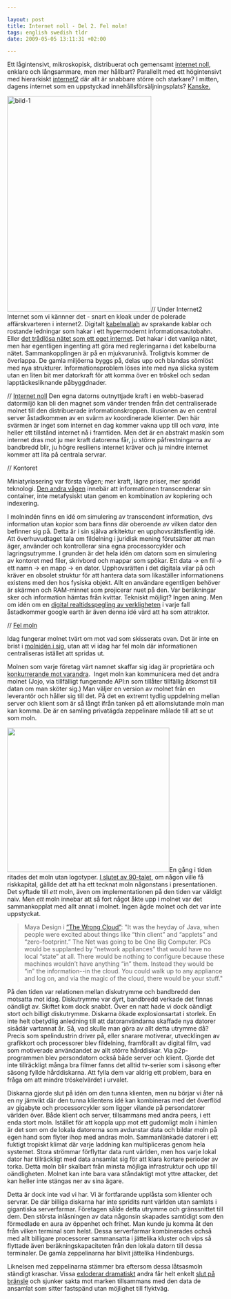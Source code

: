 ```yaml
--- 

layout: post
title: Internet noll - Del 2. Fel moln!
tags: english swedish tldr 
date: 2009-05-05 13:11:31 +02:00

---
```

Ett lågintensivt, mikroskopisk, distribuerat och gemensamt <a href="http://www.angelpage.co.uk/todolist/internetZero.htm">internet noll</a>, enklare och långsammare, men mer hållbart? Parallellt med ett högintensivt med hierarkiskt <a href="http://en.wikipedia.org/wiki/Internet2)">internet2</a> där allt är snabbare större och starkare? I mitten, dagens internet som en uppstyckad innehållsförsäljningsplats? <a href="http://www.webupon.com/Web-Talk/Internet-0-and-Internet-2.39894">Kanske.</a>

<img class="alignleft size-full wp-image-427" title="bild-1" src="images/bild-1.png" alt="bild-1" width="334" height="500" />//
Under Internet2
Internet som vi kännner det - snart en kloak under de polerade affärskvarteren i internet2. Digitalt <a href="http://cis-india.org/advocacy/ipr/blog/dark-fibre-files">kabelwallah</a> av sprakande kablar och rostande ledningar som hakar i ett hypermodernt informationsautobahn. Eller <a href="http://www.google.se/search?q=%22wireless+is+a+separate+Internet+and+we+can+make+our+own+rules+and+not+be+American+in+inspiration%22">det trådlösa nätet som ett eget internet</a>. Det hakar i det vanliga nätet, men har egentligen ingenting att göra med regleringarna i det kabelburna nätet. Sammankopplingen är på en mjukvarunivå. Troligtvis kommer de överlappa. De gamla miljöerna byggs på, delas upp och blandas sömlöst med nya strukturer. Informationsproblem löses inte med nya slicka system utan en liten bit mer datorkraft för att komma över en tröskel och sedan lapptäckesliknande påbyggdnader.

//
<a href="http://www.media.mit.edu/physics/publications/papers/04.10.sciam/">Internet noll</a>
Den egna datorns outnyttjade kraft i en webb-baserad datormiljö kan bli den magnet som vänder trenden från det centraliserade molnet till den distribuerade informationskroppen. Illusionen av en central server åstadkommen av en svärm av koordinerade klienter. Den här svärmen är inget som internet en dag kommer vakna upp till och <em>vara</em>, inte heller ett tillstånd internet nå i framtiden. Men det är en abstrakt maskin som internet dras mot ju mer kraft datorerna får, ju större påfrestningarna av bandbredd blir, ju högre resiliens internet kräver och ju mindre internet kommer att lita på centrala servrar.

//
Kontoret

Miniatyriasering var första vågen; mer kraft, lägre priser, mer spridd teknologi. <a href="http://www.edge.org/3rd_culture/gelernter/gelernter_index.html">Den andra vågen</a> innebär att informationen transcenderar sin container, inte metafysiskt utan genom en kombination av kopiering och indexering.

I molnindén finns en idé om simulering av transcendent information, dvs information utan kopior som bara finns där oberoende av vilken dator den befinner sig på. Detta är i sin själva arkitektur en upphovsrättsfientlig idé. Att överhuvudtaget tala om fildelning i juridisk mening förutsätter att man äger, använder och kontrollerar sina egna processorcykler och lagringsutrymme. I grunden är det hela idén om datorn som en simulering av kontoret med filer, skrivbord och mappar som spökar. Ett data -&gt; en fil -&gt; ett namn -&gt; en mapp -&gt; en dator. Upphovsrätten i det digitala vilar på och kräver en obsolet struktur för att hantera data som likaställer informationens existens med den hos fysiska objekt. Allt en användare egentligen behöver är skärmen och RAM-minnet som projicerar nuet på den. Var beräkningar sker och information hämtas från kvittar. Tekniskt möjligt? Ingen aning. Men om idén om en <a href="http://www.amazon.com/Mirror-Worlds-Software-Universe-Shoebox-How/dp/019507906X">digital realtidsspegling av verkligheten</a> i varje fall åstadkommer google earth är även denna idé värd att ha som attraktor.

//
<a href="http://www.maya.com/the-feed/the-wrong-cloud">Fel moln</a>

Idag fungerar molnet tvärt om mot vad som skisserats ovan. Det är inte en brist i <a href="http://www.ted.com/index.php/talks/tim_berners_lee_on_the_next_web.html">molnidén i sig</a>, utan att vi idag har fel moln där informationen centraliseras istället att spridas ut.

Molnen som varje företag värt namnet skaffar sig idag är proprietära och <a href="http://www.ted.com/index.php/talks/tim_berners_lee_on_the_next_web.html">konkurrerande mot varandra</a>.  Inget moln kan kommunicera med det andra molnet (Jojo, via tillfälligt fungerande API:n som tillåter tillfällig åtkomst till datan om man sköter sig.) Man väljer en version av molnet från en leverantör och håller sig till det. På det en extremt tydlig uppdelning mellan server och klient som är så långt ifrån tanken på ett allomslutande moln man kan komma. De är en samling privatägda zeppelinare målade till att se ut som moln.

<img class="alignleft" title="Moln" src="http://www.schwimmerlegal.com/cloud%20computing.GIF" alt="" width="376" height="335" />En gång i tiden ritades det moln utan logotyper. <a href="http://1999-2009.se/">I slutet av 90-talet</a>, om någon ville få riskkapital, gällde det att ha ett tecknat moln någonstans i presentationen. Det syftade till <em>ett</em> moln, även om implementationen på den tiden var väldigt naiv. Men <em>ett</em> moln innebar att så fort något åkte upp i molnet var det sammankopplat med allt annat i molnet. Ingen ägde molnet och det var inte uppstyckat.
<blockquote>Maya Design i <a href="http://redlegg.wordpress.com/2009/04/25/cloud-computing-is-not-that-far-off-from-the-sort-of-thinking-that-caused-the-economic-downturn/">”The Wrong Cloud”</a>:
"It was the heyday of Java, when people were excited about things like “thin client” and “applets” and “zero-footprint.” The Net was going to be One Big Computer. PCs would be supplanted by “network appliances” that would have no local “state” at all. There would be nothing to configure because these machines wouldn’t have anything “in” them. Instead they would be “in” the information--in the cloud. You could walk up to any appliance and log on, and via the magic of the cloud, there would be your stuff."</blockquote>
På den tiden var relationen mellan diskutrymme och bandbredd den motsatta mot idag. Diskutrymme var dyrt, bandbredd verkade det finnas oändligt av. Skiftet kom dock snabbt. Över en natt hade vi dock oändligt stort och billigt diskutrymme. Diskarna ökade explosionsartat i storlek. En inte helt obetydlig anledning till att datoranvändarna skaffade nya datorer sisådär vartannat år. Så, vad skulle man göra av allt detta utrymme då? Precis som spelindustrin driver på, eller snarare motiverar, utvecklingen av grafikkort och processorer blev fildelning, framförallt av digital film, vad som motiverade användandet av allt större hårddiskar. Via p2p-programmen blev persondatorn också både server och klient. Gjorde det inte tillräckligt många bra filmer fanns det alltid tv-serier som i säsong efter säsong fyllde hårddiskarna. Att fylla dem var aldrig ett problem, bara en fråga om att mindre tröskelvärdet i urvalet.

Diskarna gjorde slut på idén om den tunna klienten, men nu börjar vi åter nå en ny jämvikt där den tunna klientens idé kan kombineras med det överflöd av gigabyte och processorcykler som ligger vilande på persondatorer världen över. Både klient och server, tillsammans med andra peers, i ett enda stort moln. Istället för att koppla upp mot ett gudomligt moln i himlen är det som om de lokala datorerna som avdunstar data och bildar moln på egen hand som flyter ihop med andras moln. Sammanlänkade datorer i ett fuktigt tropiskt klimat där varje laddning kan multipliceras genom hela systemet. Stora strömmar förflyttar data runt världen, men hos varje lokal dator har tillräckligt med data ansamlat sig för att klara kortare perioder av torka. Detta moln blir skalbart från minsta möjliga infrastruktur och upp till oändligheten. Molnet kan inte bara vara ståndaktigt mot yttre attacker, det kan heller inte stängas ner av sina ägare.

Detta är dock inte vad vi har. Vi är fortfarande upplåsta som klienter och servrar. De där billiga diskarna har inte spridits runt världen utan samlats i gigantiska serverfarmar. Företagen sålde detta utrymme och gränssnittet till dem. Den största inlåsningen av data någonsin skapades samtidigt som den förmedlade en aura av öppenhet och frihet. Man kunde ju komma åt den från vilken terminal som helst. Dessa serverfarmar kombinerades ochså med allt billigare processorer sammansatta i jättelika kluster och vips så flyttade även beräkningskapaciteten från den lokala datorn till dessa terminaler. De gamla zeppelinarna har blivit jättelika Hindenburgs.

Liknelsen med zeppelinarna stämmer bra eftersom dessa låtsasmoln ständigt kraschar. Vissa <a href="http://www.facebook.com">exloderar dramatiskt</a> andra får helt enkelt <a href="http://www.jaiku.com">slut på bränsle</a> och sjunker sakta mot marken tillsammans med den data de ansamlat som sitter fastspänd utan möjlighet till flyktväg.
